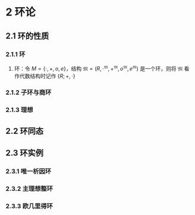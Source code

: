 # 2 环论

## 2.1 环的性质
### 2.1.1 环
1. 环：令 $M = \{\cdot, +, o, e\}$，结构 $\mathfrak M = (R, \cdot^\mathfrak M, +^\mathfrak M, o^\mathfrak M, e^\mathfrak M)$ 是一个环，则将 $\mathfrak M$ 看作代数结构时记作 $\{R; +, \cdot\}$

### 2.1.2 子环与商环

### 2.1.3 理想

## 2.2 环同态

## 2.3 环实例
### 2.3.1 唯一析因环

### 2.3.2 主理想整环

### 2.3.3 欧几里得环
